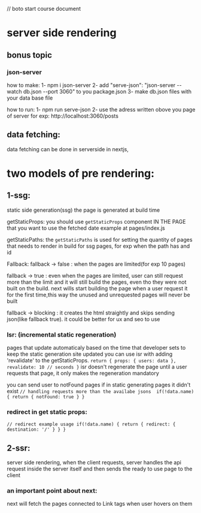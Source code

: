 // boto start course document

# server side rendering

## bonus topic

### json-server

how to make:
1- npm i json-server
2- add "serve-json": "json-server --watch db.json --port 3060" to you package.json
3- make db.json files with your data base file

how to run:
1- npm run serve-json
2- use the adress written obove you page of server for exp: http://localhost:3060/posts

## data fetching:

data fetching can be done in serverside in nextjs,

# two models of pre rendering:

## 1-ssg:

static side generation(ssg)
the page is generated at build time

getStaticProps:
you should use `getStaticProps` component IN THE PAGE that you want to use the fetched date
example at pages/index.js

getStaticPaths:
the `getStaticPaths` is used for setting the quantity of pages that needs to render in build for ssg pages, for exp when the path has and id

Fallback:
fallback -> false :
when the pages are limited(for exp 10 pages)

fallback -> true :
even when the pages are limited, user can still request more than the limit and it will still build the pages, even tho they were not built on the build.
next wills start building the page when a user request it for the first time,this way the unused and unrequested pages will never be built

fallback -> blocking :
it creates the html straightly and skips sending json(like fallback true). it could be better for ux and seo to use

### Isr: (incremental static regeneration)

pages that update automaticaly based on the time that developer sets to keep the static generation site updated
you can use isr with adding 'revalidate' to the getStaticProps.
`return {
        props: {
            users: data
        },
        revalidate: 10 // seconds
    }`
isr doesn't regenerate the page until a user requests that page, it only makes the regeneration mandatory

you can send user to notFound pages if in static generating pages it didn't exist
`// handling requests more than the availabe jsons 
    if(!data.name) {
      return {
        notFound: true
      }
    }`

### redirect in get static props:

`// redirect example usage
    if(!data.name) {
      return {
        redirect: { destination: '/' }
      }
    }`

## 2-ssr:

server side rendering, when the client requests, server handles the api request inside the server itself and then sends the ready to use page to the client

### an important point about next:

next will fetch the pages connected to Link tags when user hovers on them
